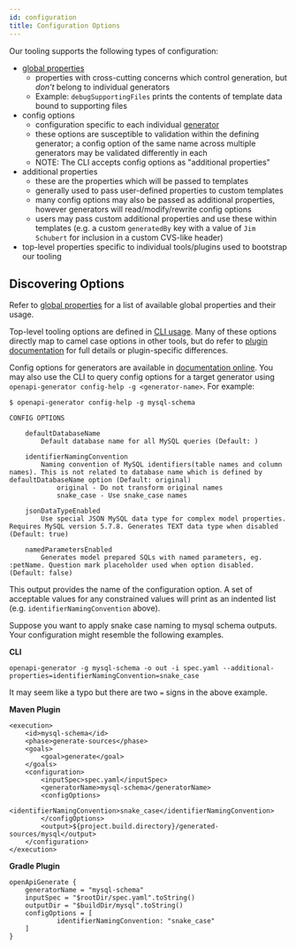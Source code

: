 ```yaml
---
id: configuration
title: Configuration Options
---
```


Our tooling supports the following types of configuration:

* [global properties](./global-properties.md)
  - properties with cross-cutting concerns which control generation, but  _don't_ belong to individual generators
  - Example: `debugSupportingFiles` prints the contents of template data bound to supporting files
* config options
  - configuration specific to each individual [generator](./generators/README.md)
  - these options are susceptible to validation within the defining generator; a config option of the same name across multiple generators may be validated differently in each
  - NOTE: The CLI accepts config options as "additional properties"
* additional properties
  - these are the properties which will be passed to templates
  - generally used to pass user-defined properties to custom templates
  - many config options may also be passed as additional properties, however generators will read/modify/rewrite config options
  - users may pass custom additional properties and use these within templates (e.g. a custom `generatedBy` key with a value of `Jim Schubert` for inclusion in a custom CVS-like header)
* top-level properties specific to individual tools/plugins used to bootstrap our tooling

## Discovering Options

Refer to [global properties](./global-properties.md) for a list of available global properties and their usage.

Top-level tooling options are defined in [CLI usage](https://openapi-generator.tech/docs/usage/#generate). Many of these options directly map to camel case options in other tools, but do refer to [plugin documentation](https://openapi-generator.tech/docs/plugins) for full details or plugin-specific differences.

Config options for generators are available in [documentation online](https://openapi-generator.tech/docs/generators). You may also use the CLI to query config options for a target generator using `openapi-generator config-help -g <generator-name>`. For example:

```
$ openapi-generator config-help -g mysql-schema

CONFIG OPTIONS

	defaultDatabaseName
	    Default database name for all MySQL queries (Default: )

	identifierNamingConvention
	    Naming convention of MySQL identifiers(table names and column names). This is not related to database name which is defined by defaultDatabaseName option (Default: original)
	        original - Do not transform original names
	        snake_case - Use snake_case names

	jsonDataTypeEnabled
	    Use special JSON MySQL data type for complex model properties. Requires MySQL version 5.7.8. Generates TEXT data type when disabled (Default: true)

	namedParametersEnabled
	    Generates model prepared SQLs with named parameters, eg. :petName. Question mark placeholder used when option disabled. (Default: false)
```

This output provides the name of the configuration option. A set of acceptable values for any constrained values will print as an indented list (e.g. `identifierNamingConvention` above).

Suppose you want to apply snake case naming to mysql schema outputs. Your configuration might resemble the following examples.

**CLI**

```
openapi-generator -g mysql-schema -o out -i spec.yaml --additional-properties=identifierNamingConvention=snake_case
```

It may seem like a typo but there are two `=` signs in the above example.

**Maven Plugin**

```
<execution>
	<id>mysql-schema</id>
	<phase>generate-sources</phase>
	<goals>
		<goal>generate</goal>
	</goals>
	<configuration>
		<inputSpec>spec.yaml</inputSpec>
		<generatorName>mysql-schema</generatorName>
		<configOptions>
			<identifierNamingConvention>snake_case</identifierNamingConvention>
		</configOptions>
		<output>${project.build.directory}/generated-sources/mysql</output>
	</configuration>
</execution>
```

**Gradle Plugin**

```
openApiGenerate {
    generatorName = "mysql-schema"
    inputSpec = "$rootDir/spec.yaml".toString()
    outputDir = "$buildDir/mysql".toString()
    configOptions = [
            identifierNamingConvention: "snake_case"
    ]
}
```

